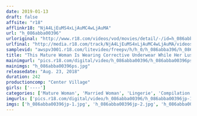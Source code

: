 ```yaml
---
date: 2019-01-13
draft: false
affsite: "r18"
afflinkr18: "NjA4LjEuMS4xLjAuMC4wLjAuMA"
url: "h_086abba00396"
urloriginal: "http://www.r18.com/videos/vod/movies/detail/-/id=h_086abba00396"
urlfinal: "http://media.r18.com/track/NjA4LjEuMS4xLjAuMC4wLjAuMA/videos/vod/movies/detail/-/id=h_086abba00396"
samplevid: "awspv3001.r18.com/litevideo/freepv/h/h_0/h_086abba396/h_086abba396_dmb_w.mp4"
title: "This Mature Woman Is Wearing Corrective Underwear While Her Lusty Body Overheats With Desire For Hot, Deep And Rich Creampie Sex - She's Wearing Body Suits To Envelop Her Voluptuous Body As She Feasts On Rock Hard Cocks - 20 Ladies/4 Hours"
mainimgurl: "pics.r18.com/digital/video/h_086abba00396/h_086abba00396ps.jpg"
mainimgs: "h_086abba00396ps.jpg"
releasedate: "Aug. 23, 2018"
duration: 242
productioncomp: "Center Village"
girls: ['----']
categories: ['Mature Woman', 'Married Woman', 'Lingerie', 'Compilation', 'Over 4 Hours', 'Hi-Def']
imgurls: ['pics.r18.com/digital/video/h_086abba00396/h_086abba00396jp-1.jpg', 'pics.r18.com/digital/video/h_086abba00396/h_086abba00396jp-2.jpg', 'pics.r18.com/digital/video/h_086abba00396/h_086abba00396jp-3.jpg', 'pics.r18.com/digital/video/h_086abba00396/h_086abba00396jp-4.jpg', 'pics.r18.com/digital/video/h_086abba00396/h_086abba00396jp-5.jpg', 'pics.r18.com/digital/video/h_086abba00396/h_086abba00396jp-6.jpg', 'pics.r18.com/digital/video/h_086abba00396/h_086abba00396jp-7.jpg', 'pics.r18.com/digital/video/h_086abba00396/h_086abba00396jp-8.jpg', 'pics.r18.com/digital/video/h_086abba00396/h_086abba00396jp-9.jpg', 'pics.r18.com/digital/video/h_086abba00396/h_086abba00396jp-10.jpg', 'pics.r18.com/digital/video/h_086abba00396/h_086abba00396jp-11.jpg', 'pics.r18.com/digital/video/h_086abba00396/h_086abba00396jp-12.jpg', 'pics.r18.com/digital/video/h_086abba00396/h_086abba00396jp-13.jpg', 'pics.r18.com/digital/video/h_086abba00396/h_086abba00396jp-14.jpg', 'pics.r18.com/digital/video/h_086abba00396/h_086abba00396jp-15.jpg', 'pics.r18.com/digital/video/h_086abba00396/h_086abba00396jp-16.jpg', 'pics.r18.com/digital/video/h_086abba00396/h_086abba00396jp-17.jpg', 'pics.r18.com/digital/video/h_086abba00396/h_086abba00396jp-18.jpg', 'pics.r18.com/digital/video/h_086abba00396/h_086abba00396jp-19.jpg', 'pics.r18.com/digital/video/h_086abba00396/h_086abba00396jp-20.jpg']
imgs: ['h_086abba00396jp-1.jpg', 'h_086abba00396jp-2.jpg', 'h_086abba00396jp-3.jpg', 'h_086abba00396jp-4.jpg', 'h_086abba00396jp-5.jpg', 'h_086abba00396jp-6.jpg', 'h_086abba00396jp-7.jpg', 'h_086abba00396jp-8.jpg', 'h_086abba00396jp-9.jpg', 'h_086abba00396jp-10.jpg', 'h_086abba00396jp-11.jpg', 'h_086abba00396jp-12.jpg', 'h_086abba00396jp-13.jpg', 'h_086abba00396jp-14.jpg', 'h_086abba00396jp-15.jpg', 'h_086abba00396jp-16.jpg', 'h_086abba00396jp-17.jpg', 'h_086abba00396jp-18.jpg', 'h_086abba00396jp-19.jpg', 'h_086abba00396jp-20.jpg']
---
```

